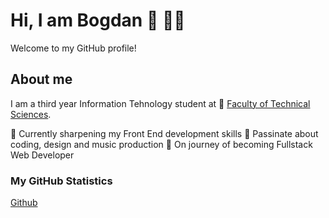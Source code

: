 # Hi, I am Bogdan :wave: 👨‍💻

Welcome to my GitHub profile!

## About me

I am a third year Information Tehnology student at 🏫 [Faculty of Technical Sciences](http://www.ftn.kg.ac.rs/). 

📘 Currently sharpening my Front End development skills
💙 Passinate about coding, design and music production
🚀 On journey of becoming Fullstack Web Developer

### My GitHub Statistics

[Github](https://github-readme-stats.vercel.app/api?username=bogdanm01&show_icons=true&theme=github_dark&hide=stars,issues)
